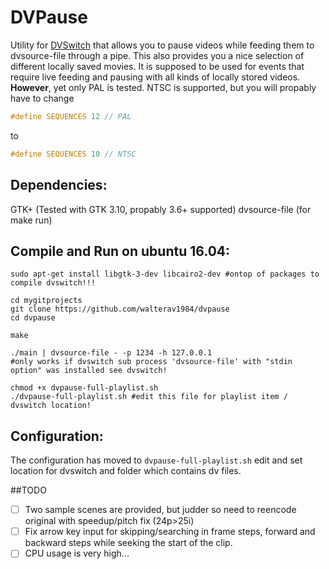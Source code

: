# DVPause

Utility for [DVSwitch](http://dvswitch.alioth.debian.org/wiki/) that allows you to pause videos while feeding them to dvsource-file through a pipe.
This also provides you a nice selection of different locally saved movies. It is supposed to be used for events that require live feeding and pausing with all kinds of locally stored videos.
**However**, yet only PAL is tested. NTSC is supported, but you will propably have to change
```C
#define SEQUENCES 12 // PAL
```
to
```C
#define SEQUENCES 10 // NTSC
```

## Dependencies:
GTK+ (Tested with GTK 3.10, propably 3.6+ supported)
dvsource-file (for make run)

## Compile and Run on ubuntu 16.04:
```
sudo apt-get install libgtk-3-dev libcairo2-dev #ontop of packages to compile dvswitch!!!

cd mygitprojects
git clone https://github.com/walterav1984/dvpause
cd dvpause

make

./main | dvsource-file - -p 1234 -h 127.0.0.1
#only works if dvswitch sub process 'dvsource-file' with "stdin option" was installed see dvswitch!

chmod +x dvpause-full-playlist.sh
./dvpause-full-playlist.sh #edit this file for playlist item / dvswitch location!
```

## Configuration:
The configuration has moved to `dvpause-full-playlist.sh` edit and set location for dvswitch and folder which contains dv files.

##TODO
-[ ] Two sample scenes are provided, but judder so need to reencode original with speedup/pitch fix (24p>25i)
-[ ] Fix arrow key input for skipping/searching in frame steps, forward and backward steps while seeking the start of the clip.
-[ ] CPU usage is very high...
